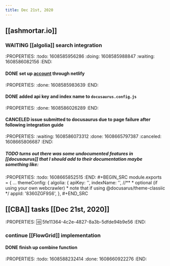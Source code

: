 ```yaml
---
title: Dec 21st, 2020
---
```


## [[ashmortar.io]]
### WAITING [[algolia]] search integration
:PROPERTIES:
:todo: 1608585956286
:doing: 1608585988847
:waiting: 1608586082156
:END:
#### DONE set up [account](https://www.algolia.com/apps/8360ZGF9S6/dashboard) through netlify
:PROPERTIES:
:done: 1608585983639
:END:
#### DONE added api key and index name to `docusaurus.config.js`
:PROPERTIES:
:done: 1608586026289
:END:
#### CANCELED issue submitted to docusaurus due to page failure after following integration guide
:PROPERTIES:
:waiting: 1608586073312
:done: 1608665797387
:canceled: 1608665806687
:END:
##### TODO turns out there was some undocumented features in [[docusaurus]] that I should add to their documentation maybe something like:
:PROPERTIES:
:todo: 1608665852515
:END:
#+BEGIN_SRC
module.exports = {
  ...
  themeConfig: {
    algolia: {
      apiKey: '<your api key>',
      indexName: '<your index name>',
      //**
        * optional (if using your own webcrawler)
        * note that if using @docusarus/theme-classiic
      */
      appId: '8360ZGF9S6',
    },
 #+END_SRC
## [[CBA]] tasks [[Dec 21st, 2020]] 
:PROPERTIES:
:id: 5fe11364-4c2e-4827-8a3b-5dfde94b9e56
:END:
### continue [[FlowGrid]] implementation
#### DONE finish up combine function
:PROPERTIES:
:todo: 1608588232414
:done: 1608660922276
:END:
